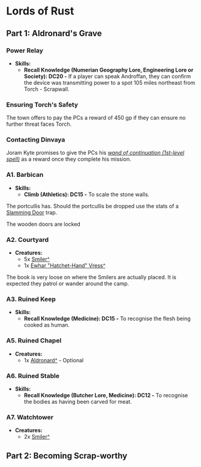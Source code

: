 # Lords of Rust

## Part 1: Aldronard's Grave

### Power Relay

- **Skills:**
  - **Recall Knowledge (Numerian Geography Lore, Engineering Lore or Society): DC20 -** If a player can speak Androffan, they can confirm the device was transmitting power to a spot 105 miles northeast from Torch - Scrapwall.

### Ensuring Torch's Safety

The town offers to pay the PCs a reward of 450 gp if they can ensure no further threat faces Torch.

### Contacting Dinvaya

Joram Kyte promises to give the PCs his [*wand of continuation (1st-level spell)*](https://2e.aonprd.com/Equipment.aspx?ID=369) as a reward once they complete his mission.

### A1. Barbican

- **Skills:**
  - **Climb (Athletics): DC15 -** To scale the stone walls.

The portcullis has. Should the portcullis be dropped use the stats of a [Slamming Door](https://2e.aonprd.com/Hazards.aspx?ID=3) trap.

The wooden doors are locked

### A2. Courtyard

- **Creatures:**
  - 5x [Smiler^](Creatures/README.md#smiler)
  - 1x [Ewhar "Hatchet-Hand" Vress^](Creatures/README.md#ewhar-vress)

The book is very loose on where the Smilers are actually placed. It is expected they patrol or wander around the camp.

### A3. Ruined Keep

- **Skills:**
  - **Recall Knowledge (Medicine): DC15 -** To recognise the flesh being cooked as human.

### A5. Ruined Chapel

- **Creatures:**
  - 1x [Aldronard^](Creatures/README.md#aldronard) - Optional

### A6. Ruined Stable

- **Skills:**
  - **Recall Knowledge (Butcher Lore, Medicine): DC12 -** To recognise the bodies as having been carved for meat.

### A7. Watchtower

- **Creatures:**
  - 2x [Smiler^](Creatures/README.md#smiler)

## Part 2: Becoming Scrap-worthy

